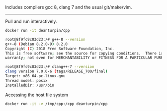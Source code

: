 Includes compilers gcc 8, clang 7 and the usual git/make/vim.

---

Pull and run interactively.
```bash
docker run -it deanturpin/cpp
```

```bash
root@8f9fc9c03d23:/# g++-8 --version
g++-8 (Debian 8.2.0-9) 8.2.0
Copyright (C) 2018 Free Software Foundation, Inc.
This is free software; see the source for copying conditions.  There is NO
warranty; not even for MERCHANTABILITY or FITNESS FOR A PARTICULAR PURPOSE.

root@8f9fc9c03d23:/# clang++-7 --version
clang version 7.0.0-6 (tags/RELEASE_700/final)
Target: x86_64-pc-linux-gnu
Thread model: posix
InstalledDir: /usr/bin
```

Accessing the host file system
```bash
docker run -it -v /tmp/cpp:/cpp deanturpin/cpp
```

